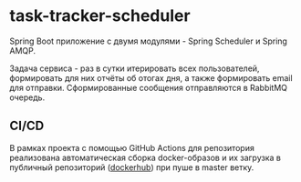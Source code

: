 # task-tracker-scheduler
Spring Boot приложение с двумя модулями - Spring Scheduler и Spring AMQP.

Задача сервиса - раз в сутки итерировать всех пользователей, формировать для них отчёты об отогах дня, а также формировать email для отправки. Сформированные сообщения отправляются в RabbitMQ очередь.

## CI/CD
В рамках проекта с помощью GitHub Actions для репозитория реализована автоматическая сборка docker-образов и их загрузка в публичный репозиторий ([dockerhub](https://hub.docker.com/)) при пуше в master ветку.

